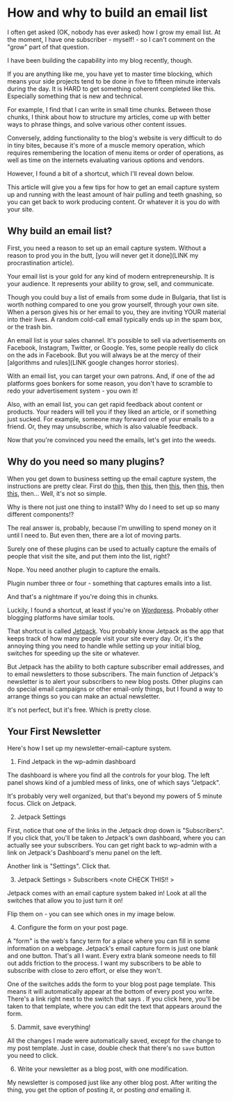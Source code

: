 How and why to build an email list
==================================

I often get asked (OK, nobody has ever asked) how I grow my email list.  At the moment, I have one subscriber - myself! - so I can't comment on the "grow" part of that question.

I have been building the capability into my blog recently, though.

If you are anything like me, you have yet to master time blocking, which means your side projects tend to be done in five to fifteen minute intervals during the day.  It is HARD to get something coherent completed like this.  Especially something that is new and technical.

For example, I find that I can write in small time chunks.  Between those chunks, I think about how to structure my articles, come up with better ways to phrase things, and solve various other content issues.

Conversely, adding functionality to the blog's website is very difficult to do in tiny bites, because it's more of a muscle memory operation, which requires remembering the location of menu items or order of operations, as well as time on the internets evaluating various options and vendors.

However, I found a bit of a shortcut, which I'll reveal down below.

This article will give you a few tips for how to get an email capture system up and running with the least amount of hair pulling and teeth gnashing, so you can get back to work producing content.  Or whatever it is you do with your site.

## Why build an email list?

First, you need a reason to set up an email capture system.  Without a reason to prod you in the butt, [you will never get it done](LINK my procrastination article).

Your email list is your gold for any kind of modern entrepreneurship.  It is your audience.  It represents your ability to grow, sell, and communicate.

Though you could buy a list of emails from some dude in Bulgaria, that list is worth nothing compared to one you grow yourself, through your own site.  When a person gives his or her email to you, they are inviting YOUR material into their lives.  A random cold-call email typically ends up in the spam box, or the trash bin.

An email list is your sales channel.  It's possible to sell via advertisements on Facebook, Instagram, Twitter, or Google.  Yes, some people really do click on the ads in Facebook.  But you will always be at the mercy of their [algorithms and rules](LINK google changes horror stories).

With an email list, you can target your own patrons.  And, if one of the ad platforms goes bonkers for some reason, you don't have to scramble to redo your advertisement system - you own it!

Also, with an email list, you can get rapid feedback about content or products.  Your readers will tell you if they liked an article, or if something just sucked.  For example, someone may forward one of your emails to a friend.  Or, they may unsubscribe, which is also valuable feedback.

Now that you're convinced you need the emails, let's get into the weeds.

## Why do you need so many plugins?

When you get down to business setting up the email capture system, the instructions are pretty clear.  First do [this](LINK), then [this](LINK), then [this](LINK), then [this](LINK), then [this](LINK), then...  Well, it's not so simple.

Why is there not just one thing to install?  Why do I need to set up so many different components!?

The real answer is, probably, because I'm unwilling to spend money on it until I need to.  But even then, there are a lot of moving parts.

Surely one of these plugins can be used to actually capture the emails of people that visit the site, and put them into the list, right?

Nope.  You need another plugin to capture the emails.

Plugin number three or four - something that captures emails into a list.

And that's a nightmare if you're doing this in chunks.

Luckily, I found a shortcut, at least if you're on [Wordpress](LINK).  Probably other blogging platforms have similar tools.

That shortcut is called [Jetpack](LINK).  You probably know Jetpack as the app that keeps track of how many people visit your site every day.  Or, it's the annoying thing you need to handle while setting up your initial blog, switches for speeding up the site or whatever.

But Jetpack has the ability to both capture subscriber email addresses, and to email newsletters to those subscribers.  The main function of Jetpack's newsletter is to alert your subscribers to new blog posts.  Other plugins can do special email campaigns or other email-only things, but I found a way to arrange things so you can make an actual newsletter.

It's not perfect, but it's free.  Which is pretty close.

## Your First Newsletter

Here's how I set up my newsletter-email-capture system.

1. Find Jetpack in the wp-admin dashboard

The dashboard is where you find all the controls for your blog.  The left panel shows kind of a jumbled mess of links, one of which says "Jetpack".

<note IMAGE OF THE WP-ADMIN SIDE PANEL >

It's probably very well organized, but that's beyond my powers of 5 minute focus.  Click on Jetpack.

2. Jetpack Settings

First, notice that one of the links in the Jetpack drop down is "Subscribers".  If you click that, you'll be taken to Jetpack's own dashboard, where you can actually see your subscribers.  You can get right back to wp-admin with a link on Jetpack's Dashboard's menu panel on the left.

Another link is "Settings".  Click that.

3. Jetpack Settings > Subscribers  <note CHECK THIS!! >

Jetpack comes with an email capture system baked in!  Look at all the switches that allow you to just turn it on!

Flip them on - you can see which ones in my image below.

<note IMAGE OF YOUR FORM SETTING SWITCHES>

4. Configure the form on your post page.

A "form" is the web's fancy term for a place where you can fill in some information on a webpage.  Jetpack's email capture form is just one blank and one button.  That's all I want.  Every extra blank someone needs to fill out adds friction to the process.  I want my subscribers to be able to subscribe with close to zero effort, or else they won't.

One of the switches adds the form to your blog post page template.  This means it will automatically appear at the bottom of every post you write.  There's a link right next to the switch that says <note more something>.  If you click here, you'll be taken to that template, where you can edit the text that appears around the form.

<note IMAGE OF THE POST TEMPLATE PAGE>

5. Dammit, save everything!

All the changes I made were automatically saved, except for the change to my post template.  Just in case, double check that there's no `save` button you need to click.

6. Write your newsletter as a blog post, with one modification.

My newsletter is composed just like any other blog post.  After writing the thing, you get the option of posting it, or posting _and_ emailing it.
